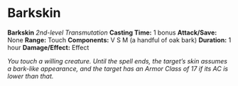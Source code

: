 # Barkskin

**Barkskin**
_2nd-level Transmutation_
**Casting Time:** 1 bonus
**Attack/Save:** None
**Range:** Touch
**Components:** V S M (a handful of oak bark)
**Duration:** 1 hour
**Damage/Effect:** Effect

*You touch a willing creature. Until the spell ends, the target’s skin assumes a bark-like appearance, and the target has an Armor Class of 17 if its AC is lower than that.*